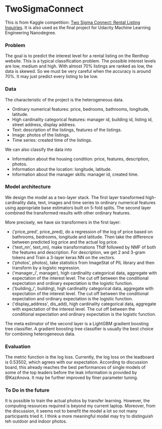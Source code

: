 # TwoSigmaConnect

This is from Kaggle competition: [Two Sigma Connect: Rental Listing Inquiries](https://www.kaggle.com/c/two-sigma-connect-rental-listing-inquiries).
It is also used as the final project for Udacity Machine Learning Engineering Nanodegree.

### Problem 
The goal is to predict the interest level for a rental listing on the Renthop website. This is a typical classification problem. The possible interest levels are low, medium and high. With almost 70% listings are ranked as low, the data is skewed. So we must be very careful when the accuracy is around 70%. It may just predict every listing to be low. 

### Data
The characteristic of the project is the heterogeneous data. 
- Ordinary numerical features: price, bedrooms, bathrooms, longitude, latitude.
- High cardinality categorical features: manager id, building id, listing id, street address, display address.
- Text: description of the listings, features of the listings. 
- Image: photos of the listings.
- Time series: created time of the listings. 

We can also classify the data into
- Information about the housing condition: price, features, description, photos.
- Information about the location: longitude, latitude.
- Information about the manager skills: manager id, created time.

### Model architecture
We design the model as a two-layer stack. The first layer transformed high-cardinality data, text, images and time series to ordinary numerical features using appropriate base estimators built on 5-fold splits.  The second layer combined the transformed results with other ordinary features.

More precisely, we have six transformers in the first layer:
- ('price_pred', price_pred), do a regression of the log of price based on bathrooms, bedrooms, longitude and latitude. Then take the difference between predicted log price and the actual log price. 
- ('text_nn', text_nn), make transformations Tfidf followed by NMF of both the features and description. For description, we get 2 and 3-gram tokens and Train a 3-layer keras NN on the vectors. 
- ('photos', photos), take statistics from ImageStat of PIL library and then transform by a logistic regression.
- ('manager_i', manager), high cardinality categorical data, aggregate with expectation of the interest level. The cut off between the conditional expectation and ordinary expectation is the logistic function. 
- ('building_i', building), high cardinality categorical data, aggregate with expectation of the interest level. The cut off between the conditional expectation and ordinary expectation is the logistic function. 
- ('display_address', dis_add), high cardinality categorical data, aggregate with expectation of the interest level. The cut off between the conditional expectation and ordinary expectation is the logistic function. 

The meta estimator of the second layer is a LightGBM gradient boosting tree classifier. A gradient boosting tree classifier is usually the best choice for combining heterogeneous data. 

### Evaluation
The metric function is the log loss. Currently, the log loss on the leadboard is 0.53502, which agrees with our expectation. According to discussion board, this already reaches the best performances of single models of some of the top leaders before the leak information is provided by @KazAnova. It may be further improved by finer parameter tuning. 

### To Do in the future
It is possible to train the actual photos by transfer learning. However, the computing resources required is beyond my current laptop. Moreover, from the discussion, it seems not to benefit the model a lot so not many participants tried it. I think a more meaningful model may try to distinguish teh outdoor and indoor photos. 
